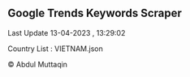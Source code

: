 

## Google Trends Keywords Scraper 
 
Last Update 13-04-2023 , 13:29:02

Country List :
VIETNAM.json



© Abdul Muttaqin 
